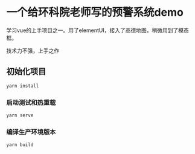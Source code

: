 # 一个给环科院老师写的预警系统demo

学习vue的上手项目之一。用了elementUI，接入了高德地图，稍微用到了模态框。

技术力不强，上手之作

## 初始化项目

```bash
yarn install
```

### 启动测试和热重载

```bash
yarn serve
```

### 编译生产环境版本

```bash
yarn build
```
